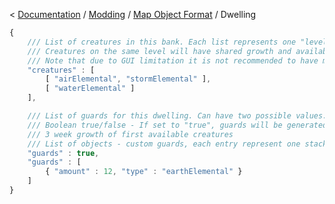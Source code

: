 < [Documentation](../../Readme.md) / [Modding](../Readme.md) / [Map Object Format](../Map_Object_Format.md) / Dwelling

``` javascript
{
	/// List of creatures in this bank. Each list represents one "level" of bank
	/// Creatures on the same level will have shared growth and available number (similar to towns)
	/// Note that due to GUI limitation it is not recommended to have more than 4 creatures at once
	"creatures" : [ 
		[ "airElemental", "stormElemental" ],
		[ "waterElemental" ]
	],

	/// List of guards for this dwelling. Can have two possible values:
	/// Boolean true/false - If set to "true", guards will be generated using H3 formula:
	/// 3 week growth of first available creatures
	/// List of objects - custom guards, each entry represent one stack in defender army
	"guards" : true,
	"guards" : [
		{ "amount" : 12, "type" : "earthElemental" }
	]
}
```